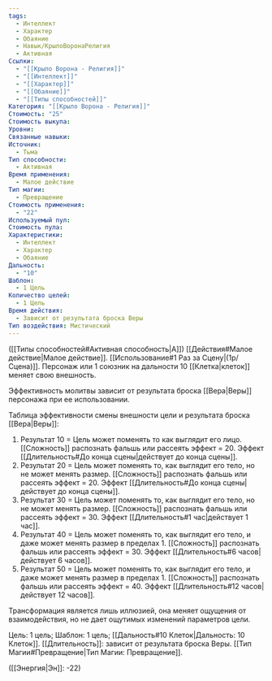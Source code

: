 ```yaml
---
tags:
  - Интеллект
  - Характер
  - Обаяние
  - Навык/КрылоВоронаРелигия
  - Активная
Ссылки:
  - "[[Крыло Ворона - Религия]]"
  - "[[Интеллект]]"
  - "[[Характер]]"
  - "[[Обаяние]]"
  - "[[Типы способностей]]"
Категория: "[[Крыло Ворона - Религия]]"
Стоимость: "25"
Стоимость выкупа: 
Уровни: 
Связанные навыки: 
Источник:
  - Тьма
Тип способности:
  - Активная
Время применения:
  - Малое действие
Тип магии:
  - Превращение
Стоимость применения:
  - "22"
Используемый пул: 
Стоимость пула: 
Характеристики:
  - Интеллект
  - Характер
  - Обаяние
Дальность:
  - "10"
Шаблон:
  - 1 Цель
Количество целей:
  - 1 Цель
Время действия:
  - Зависит от результата броска Веры
Тип воздействия: Мистический
---
```

([[Типы способностей#Активная способность|А]]) [[Действия#Малое действие|Малое действие]]. [[Использование#1 Раз за Сцену|(1р/Сцена)]]. Персонаж или 1 союзник на дальности 10 [[Клетка|клеток]] меняет свою внешность.

Эффективность молитвы зависит от результата броска [[Вера|Веры]] персонажа при ее использовании. 

Таблица эффективности смены внешности цели и результата броска [[Вера|Веры]]:

1. Результат 10 = Цель может поменять то как выглядит его лицо. [[Сложность]] распознать фальшь или рассеять эффект = 20.  Эффект [[Длительность#До конца сцены|действует до конца сцены]]. 
2. Результат 20 = Цель может поменять то, как выглядит его тело, но не может менять размер. [[Сложность]] распознать фальшь или рассеять эффект = 20.  Эффект [[Длительность#До конца сцены|действует до конца сцены]].  
3. Результат 30 = Цель может поменять то, как выглядит его тело, но не может менять размер. [[Сложность]] распознать фальшь или рассеять эффект = 30.  Эффект [[Длительность#1 час|действует 1 час]].   
4. Результат 40 = Цель может поменять то, как выглядит его тело, и даже может менять размер в пределах 1. [[Сложность]] распознать фальшь или рассеять эффект = 30.  Эффект [[Длительность#6 часов|действует 6 часов]]. 
5. Результат 50 = Цель может поменять то, как выглядит его тело, и даже может менять размер в пределах 1. [[Сложность]] распознать фальшь или рассеять эффект = 40.  Эффект [[Длительность#12 часов|действует 12 часов]]. 

Трансформация является лишь иллюзией, она меняет ощущения от взаимодействия, но не дает ощутимых изменений параметров цели. 

Цель: 1 цель; Шаблон: 1 цель; [[Дальность#10 Клеток|Дальность: 10 Клеток]]. [[Длительность]]: зависит от результата броска Веры. [[Тип Магии#Превращение|Тип Магии: Превращение]].

([[Энергия|Эн]]: -22)